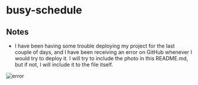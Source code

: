 # busy-schedule
## Notes
* I have been having some trouble deploying my project for the last couple of days, and I have been receiving an error on GitHub whenever I would try to deploy it. I will try to include the photo in this README.md, but if not, I will include it to the file itself.

![error](https://github.com/MerlinRose2000/busy-schedule/assets/148724584/65398d8e-7226-4ebc-9d7e-bcef6e3e6022)
